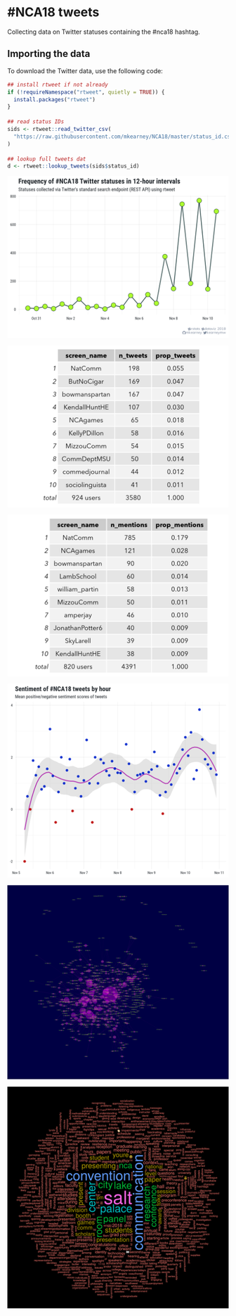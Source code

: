 
# \#NCA18 tweets

Collecting data on Twitter statuses containing the \#nca18 hashtag.

## Importing the data

To download the Twitter data, use the following code:

``` r
## install rtweet if not already
if (!requireNamespace("rtweet", quietly = TRUE)) {
  install.packages("rtweet")
}

## read status IDs
sids <- rtweet::read_twitter_csv(
  "https://raw.githubusercontent.com/mkearney/NCA18/master/status_id.csv"
)

## lookup full tweets dat
d <- rtweet::lookup_tweets(sids$status_id)
```

<p style="align=center">

<img src="nca18-ts.png">

</p>

<p style="align=center">

<img src="nca18-usrs.png">

</p>

<p style="align=center">

<img src="nca18-ats.png">

</p>

<p style="align=center">

<img src="nca18-sa.png">

</p>

<p style="align=center">

<img src="nca18-network.png">

</p>

<p style="align=center">

<img src="nca18-wc.png">

</p>
